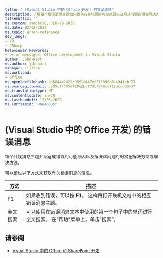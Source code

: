 ```yaml
---
title: " (Visual Studio 中的 Office 开发) 的错误消息"
description: 了解每个错误消息主题如何提供有关错误的可能原因以及解决问题的潜在解决方案或解决方法的信息。
titleSuffix: ''
ms.custom: seodec18, SEO-VS-2020
ms.date: 02/02/2017
ms.topic: error-reference
dev_langs:
- VB
- CSharp
helpviewer_keywords:
- error messages, Office development in Visual Studio
author: John-Hart
ms.author: johnhart
manager: jillfra
ms.workload:
- office
ms.openlocfilehash: 9d5844c2422c9591e447e0511890d6a4941ebf73
ms.sourcegitcommit: ce85cff795df29e2bd773b4346cd718dccda5337
ms.translationtype: MT
ms.contentlocale: zh-CN
ms.lasthandoff: 12/08/2020
ms.locfileid: "96846085"
---
```

# <a name="error-messages-office-development-in-visual-studio"></a> (Visual Studio 中的 Office 开发) 的错误消息
  每个错误消息主题介绍造成错误的可能原因以及解决此问题的的潜在解决方案或解决方法。

 可以通过以下方式来获取有关错误消息的信息。

|方法|描述|
|-|-|
|F1|如果收到错误，可以按 **F1**。 这样将打开联机文档中的相应错误消息主题。|
|全文搜索|可以使用在错误消息文本中使用的第一个句子中的单词进行全文搜索。 在“帮助”菜单上，单击“搜索”。|

## <a name="see-also"></a>请参阅
- [Visual Studio 中的 Office 和 SharePoint 开发](../vsto/office-and-sharepoint-development-in-visual-studio.md)
